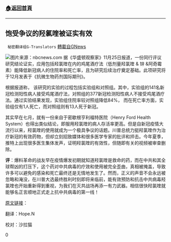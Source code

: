 ###  [:house:返回首頁](https://github.com/ourhimalayas/txt)
---

## 饱受争议的羟氯喹被证实有效
` 秘密翻译组G-Translators` [轉載自GNews](https://gnews.org/zh-hans/593365/)

![]()![](https://gnews-media-offload.s3.amazonaws.com/wp-content/uploads/2020/11/26102831/11263.jpg)图片来源：nbcnews.com
据《华盛顿观察家》11月25日报道，一份同行评议研究结论证实，应用包括羟氯喹在内的鸡尾酒疗法（低剂量羟氯喹 & 锌 &阿奇霉素）能降低新冠病人的住院率和死亡率，且为研究后续治疗奠定基础。此项研究将于12月发表于《抗微生物药剂国际期刊》。

根据报道称， 该研究的实验的过程包括实验组和对照组。其中，实验组的141名新冠检测阳性病人接受鸡尾酒疗法，对照组的377新冠检测阳性病人不接受鸡尾酒疗法。通过实验结果发现，实验组住院率较对照组降低84%， 而在死亡率方面，实验组仅有1人死亡，而对照组则有13人死于新冠。

其实早在七月，就有一份来自于密歇根亨利福特医院（Henry Ford Health System）也得出类似结论，即服用羟氯喹的病人存活率更高。但是自新冠疫情大流行以来，羟氯喹的使用就成为一个极具争议的话题。川普总统力挺羟氯喹作为治疗新冠的有效药物，但却立刻招致媒体和很多医学专家的批评和抨击。今年夏季，推特上出现很多医生集体发声，证明羟氯喹的有效性，但随即有关的视频被审查删除。

**评**：爆料革命的战友早在疫情爆发初期就知道羟氯喹是救命的药，而在中共和其全球帮凶的打压下，这个药对中共病毒的疗效和使用被完全歪曲，真相被掩盖，导致许多可以避免的感染和死亡最终还是无情地发生了。然而，正义的声音不会永远被忽略和淹没，在川普大选最终胜利时刻即将来临前，能有效预防和抗击中共病毒羟氯喹也开始重新得到重视，为我们在灭共战场再添一有力武器。相信很快羟氯喹就能够名正言顺地正式走上抗中共病毒的第一线！



[原文链接](https://www.nbcnews.com/health/health-news/another-large-study-finds-no-benefit-hydroxychloroquine-covid-19-n1212886)：

翻译：Hope.N

校对：沙拉猫

0
